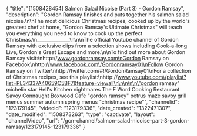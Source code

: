 {
    "title": "[1508428454] Salmon Salad Nicoise (Part 3) - Gordon Ramsay",
    "description": "Gordon Ramsay finishes and puts together his salmon salad nicoise.\n\nThe most delicious Christmas recipes, cooked up by the world's greatest chef at home, \"Gordon Ramsay's Ultimate Christmas\" will teach you everything you need to know to cook up the perfect Christmas.\n______________\n\n\nThe official Youtube channel of Gordon Ramsay with exclusive clips from a selection shows including Cook-a-long Live, Gordon's Great Escape and more.\n\nTo find out more about Gordon Ramsay visit:\nhttp:\/\/www.gordonramsay.com\nGordon Ramsay on Facebook\nhttp:\/\/www.facebook.com\/Gordonramsay01\nFollow Gordon Ramsay on Twitter\nhttp:\/\/twitter.com\/#!\/GordonRamsay01\nFor a collection of Christmas recipes, see this playlist:\nhttp:\/\/www.youtube.com\/playlist?list=PL34337A40659C5BF7&feature=viewall\n\n\n\n\n\"gordon ramsay\" michelin star Hell's Kitchen nightmares The F Word Cooking Restaurant Savoy Connaught Boxwood Cafe \"gordon ramsey\" petrus maze savoy grill menus summer autumn spring menus \"christmas recipe\"",
    "channelid": "123179145",
    "videoid": "123179336",
    "date_created": "1322471307",
    "date_modified": "1508373263",
    "type": "captivate",
    "layout": "channelVideo",
    "url": "\/gcn-channel\/salmon-salad-nicoise-part-3-gordon-ramsay\/123179145-123179336"
}